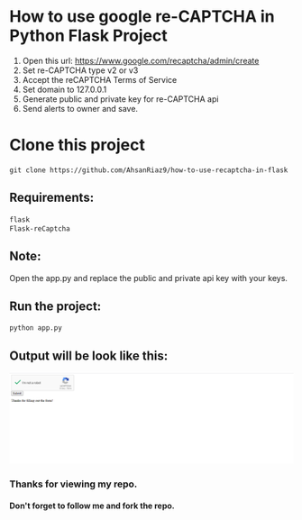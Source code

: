 # How to use google re-CAPTCHA in Python Flask Project
1. Open this url: https://www.google.com/recaptcha/admin/create 
2. Set re-CAPTCHA type v2 or v3
3. Accept the reCAPTCHA Terms of Service
4. Set domain to 127.0.0.1
5. Generate public and private key for re-CAPTCHA api
6. Send alerts to owner and save.

# Clone this project
	git clone https://github.com/AhsanRiaz9/how-to-use-recaptcha-in-flask

## Requirements:
	flask
	Flask-reCaptcha


## Note: 
Open the app.py and replace the public and private api key with your keys.

## Run the project:
	python app.py

## Output will be look like this:
![Web-Page](ss.PNG)

### Thanks for viewing my repo. 
#### Don't forget to follow me and fork the repo.  



 